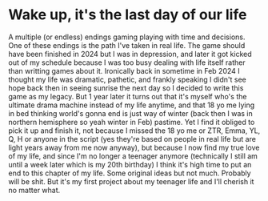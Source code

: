 # Wake up, it's the last day of our life
A multiple (or endless) endings gaming playing with time and decisions.
One of these endings is the path I've taken in real life. The game should have been finished in 2024 but I was in depression, and later it got kicked out of my schedule because I was too busy dealing with life itself rather than writting games about it. Ironically back in sometime in Feb 2024 I thought my life was dramatic, pathetic, and frankly speaking I didn't see hope back then in seeing sunrise the next day so I decided to write this game as my legacy. But 1 year later it turns out that it's myself who's the ultimate drama machine instead of my life anytime, and that 18 yo me lying in bed thinking world's gonna end is just way of winter (back then I was in northern hemisphere so yeah winter in Feb) pastime. Yet I find it obliged to pick it up and finish it, not because I missed the 18 yo me or ZTR, Emma, YL, Q, H or anyone in the script (yes they're based on people in real life but are light years away from me now anyway), but because I now find my true love of my life, and since I'm no longer a teenager anymore (technically I still am until a week later which is my 20th birthday) I think it's high time to put an end to this chapter of my life. 
Some original ideas but not much. Probably will be shit. But it's my first project about my teenager life and I'll cherish it no matter what. 